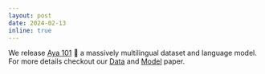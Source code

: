 ```yaml
---
layout: post
date: 2024-02-13
inline: true
---
```


We release [Aya 101](https://cohere.com/research/aya) :herb: a massively multilingual dataset and language model. For more details checkout our [Data](https://arxiv.org/abs/2402.06619) and [Model](https://arxiv.org/abs/2402.07827) paper.
